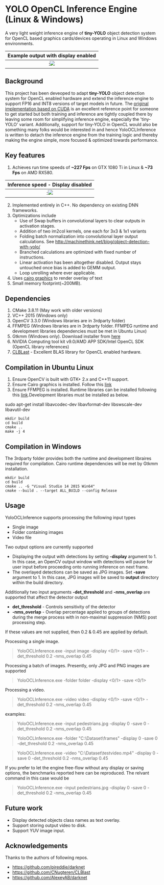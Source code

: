 # YOLO OpenCL Inference Engine (Linux & Windows)

A very light weight inference engine of **tiny-YOLO** object detection system for OpenCL based graphics cards/devices operating in Linux and Windows environments.

Example output with display enabled|
:-------------------------:|
:![](https://github.com/sat8/YoloOCLInference/blob/master/frame_000006.jpg)|


## Background
This project has been deveoped to adapt **tiny-YOLO** object detection system for OpenCL enabled hardware and extend the inference engine to support FP16 and INT8 versions of target models in future. The [original implementation based on CUDA](https://github.com/pjreddie/darknet) is an excellent reference point for someone to get started but both training and inference are tightly coupled there by leaving some room for simplifying inference engine, especially the 'tiny-YOLO' variant. Additionally, support for tiny-YOLO in OpenCL would also be something many folks would be interested in and hence YoloOCLInference is written to detach the inference engine from the training logic and thereby making the engine simple, more focused & optimized towards performance.  

## Key features
1. Achieves run time speeds of **~227 Fps** on GTX 1080 Ti in Linux & **~73 Fps** on AMD RX580.

Inference speed - Display disabled|
:-------------------------:|
:![](https://github.com/sat8/YoloOCLInference/blob/master/Capture.jpg)|

2. Implemented entirely in C++. No dependency on existing DNN frameworks.
3. Optimizations include 
   * Use of Swap buffers in convolutional layers to clear outputs in activation stages.
   * Addition of two im2col kernels, one each for 3x3 & 1x1 variants
   * Folding batch normalization into convolutional layer output calculations. See http://machinethink.net/blog/object-detection-with-yolo/ 
   * Branched calculations are optimized with fixed number of instructions.
   * Linear activation has been altogether disabled. Output stays untouched once bias is added to GEMM output.
   * Loop unrolling where ever applicable. 
4. Uses [cairo graphics](https://wiki.gnome.org/Projects/gtkmm/MSWindows) to render overlay of text
5. Small memory footprint(~200MB). 

## Dependencies
1. CMake 3.8.11 (May work with older versions)
2. VC++ 2015 (Windows only)
3. OpenCV 3.3.0 (Windows libraries are in 3rdparty folder)
4. FFMPEG (Windows libraries are in 3rdparty folder. FFMPEG runtime and development libraries dependencies must be met in Ubuntu Linux)
4. Gtkmm (Windows only). Download installer from [here](http://ftp.gnome.org/pub/GNOME/binaries/win64/gtkmm/2.22/gtkmm-win64-devel-2.22.0-2.exe)
5. NVIDIA Computing tool kit v9.0/AMD APP SDK/Intel OpenCL SDK (OpenCL library references)
6. [CLBLast](https://github.com/CNugteren/CLBlast) - Excellent BLAS library for OpenCL enabled hardware.

## Compilation in Ubuntu Linux
1. Ensure OpenCV is built with GTK+ 2.x and C++11 support. 
2. Ensure Cairo graphics is installed. Follow this [link](https://www.cairographics.org/download/) 
3. Ensure FFMPEG is installed. Runtime libraries can be installed following this [link](http://ubuntuhandbook.org/index.php/2016/09/install-ffmpeg-3-1-ubuntu-16-04-ppa/).Development libraries must be installed as below.

sudo apt-get install libavcodec-dev libavformat-dev libswscale-dev libavutil-dev
	
	mkdir build
	cd build
	cmake .. 
	make -j 4

## Compilation in Windows

The 3rdparty folder provides both the runtime and development libraires required for compilation. Cairo runtime dependencies will be met by Gtkmm installation. 

	mkdir build
	cd build
	cmake .. -G "Visual Studio 14 2015 Win64"
	cmake --build . --target ALL_BUILD --config Release

## Usage

YoloOCLInference supports processing the following input types
* Single image
* Folder containing images
* Video file

Two output options are currently supported
* Displaying the output with detections by setting **-display** argument to 1. In this case, an OpenCV output window with detections will pause for user input before proceeding onto running inference on next frame.
* The overlayed detections can be saved as JPG images. Set **-save** argument to 1. In this case, JPG images will be saved to **output** directory within the build directory.

Additionally two input arguments **-det_threshold** and **-nms_overlap** are supported that affect the detector output
* **det_threshold** - Controls sensitivity of the detector 
* **-nms_overlap**  - Overlap percentage applied to groups of detections during the merge process with in non-maximal suppression (NMS) post processing step. 

If these values are not supplied, then 0.2 & 0.45 are applied by default.

Processing a single image.
 > YoloOCLInference.exe -input image -display <0/1> -save <0/1> -det_threshold 0.2 -nms_overlap 0.45
    
Processing a batch of images. Presently, only JPG and PNG images are supported
 > YoloOCLInference.exe -folder folder -display <0/1> -save <0/1>

Processing a video.
> YoloOCLInference.exe -video video -display <0/1> -save <0/1> -det_threshold 0.2 -nms_overlap 0.45

 examples:  
 > YoloOCLInference.exe -input pedestrians.jpg -display 0 -save 0 -det_threshold 0.2 -nms_overlap 0.45
 
 > YoloOCLInference.exe -folder "C:\Dataset\frames" -display 0 -save 0 -det_threshold 0.2 -nms_overlap 0.45
 
 > YoloOCLInference.exe -video "C:\Dataset\testvideo.mp4" -display 0 -save 0 -det_threshold 0.2 -nms_overlap 0.45
 
If you prefer to let the engine free-flow without any display or saving options, the benchmarks reported here can be reproduced. 
The relvant command in this case would be 

> YoloOCLInference.exe -input pedestrians.jpg -display 0 -save 0 -det_threshold 0.2 -nms_overlap 0.45
 
## Future work
* Display detected objects class names as text overlay.
* Support storing output video to disk.
* Support YUV image input.

## Acknowledgements
Thanks to the authors of following repos.
* https://github.com/pjreddie/darknet
* https://github.com/CNugteren/CLBlast
* https://github.com/AlexeyAB/darknet






